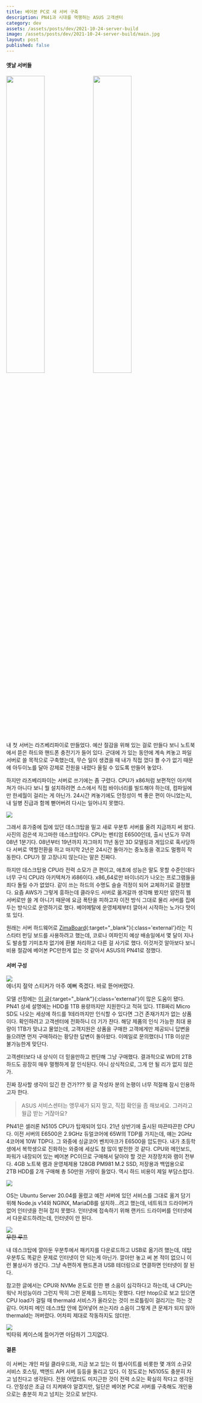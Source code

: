 ```yaml
---
title: 베어본 PC로 새 서버 구축
description: PN41과 시대를 역행하는 ASUS 고객센터
category: dev
assets: /assets/posts/dev/2021-10-24-server-build
image: /assets/posts/dev/2021-10-24-server-build/main.jpg
layout: post
published: false
---
```


#### 옛날 서버들
<div class='center'>
  <img src='{{ page.assets }}/1.jpg' style='width: 45%'>
  <img src='{{ page.assets }}/2.jpg' style='width: 45%'>
</div>

내 첫 서버는 라즈베리파이로 만들었다. 예산 절감을 위해 있는 걸로 만들다 보니 노트북에서 뜯은 하드와 핸드폰 충전기가 들어 있다. 군대에 가 있는 동안에 계속 켜놓고 파일 서버로 쓸 목적으로 구축했는데, 무슨 일이 생겼을 때 내가 직접 껐다 켤 수가 없기 때문에 아두이노를 달아 강제로 전원을 내렸다 올릴 수 있도록 만들어 놓았다.

하지만 라즈베리파이는 서버로 쓰기에는 좀 구렸다. CPU가 x86처럼 보편적인 아키텍쳐가 아니다 보니 뭘 설치하려면 소스에서 직접 바이너리를 빌드해야 하는데, 컴파일에만 한세월이 걸리는 게 아닌가. 24시간 켜놓기에도 안정성이 썩 좋은 편이 아니었는지, 내 일병 진급과 함께 뻗어버려 다시는 일어나지 못했다.  

<div class='center'><img src='{{ page.assets }}/3.jpg'></div>

그래서 휴가중에 집에 있던 데스크탑을 밀고 새로 우분투 서버를 올려 지금까지 써 왔다. 사진의 검은색 자그마한 데스크탑이다. CPU는 펜티엄 E6500인데, 출시 년도가 무려 08년 1분기다. 08년부터 19년까지 자그마치 11년 동안 3D 모델링과 게임으로 혹사당하다 서버로 역할전환을 하고 마지막 2년은 24시간 돌아가는 중노동을 겪고도 멀쩡히 작동한다. CPU가 잘 고장나지 않는다는 말은 진짜다.

하지만 데스크탑용 CPU라 전력 소모가 큰 편이고, 애초에 성능은 말도 못할 수준인데다 너무 구식 CPU라 아키텍쳐가 i686이다. x86_64로만 바이너리가 나오는 프로그램들을 죄다 돌릴 수가 없었다. 같이 쓰는 하드의 수명도 슬슬 걱정이 되어 교체하기로 결정했다. 요즘 AWS가 그렇게 흥하는데 클라우드 서버로 옮겨갈까 생각해 봤지만 얌전히 웹 서버로만 쓸 게 아니기 때문에 요금 폭탄을 피하고자 이전 방식 그대로 물리 서버를 집에 두는 방식으로 운영하기로 했다. 베어메탈에 운영체제부터 깔아서 시작하는 노가다 맛이 또 있다.

원래는 서버 하드웨어로 [ZimaBoard](https://www.kickstarter.com/projects/icewhaletech/zimaboard-single-board-server-for-creators){:target="_blank"}{:class='external'}라는 킥스타터 펀딩 보드를 사용하려고 했는데, 코로나 여파인지 예상 배송일에서 몇 달이 지나도 발송할 기미조차 없기에 환불 처리하고 다른 걸 사기로 했다. 이것저것 알아보다 보니 비용 절감에 베어본 PC만한게 없는 것 같아서 ASUS의 PN41로 정했다.

#### 서버 구성

<div class='center'>
<img src='{{ page.assets }}/main.jpg'>
<br>
<span style='font-size: 0.9rem'>
에너지 절약 스티커가 아주 예뻐 죽겠다. 바로 뜯어버렸다.
</span>
</div>

모델 선정에는 [이 글](https://coolenjoy.net/bbs/27/2987479){:target="_blank"}{:class='external'}이 많은 도움이 됐다. PN41 상세 설명에는 HDD를 1TB 용량까지만 지원한다고 적혀 있다. 1TB짜리 Micro SD도 나오는 세상에 하드를 1테라까지만 인식할 수 있다면 그건 존재가치가 없는 상품이다. 확인하려고 고객센터에 전화하니 더 기가 찬다. 해당 제품의 인식 가능한 최대 용량이 1TB가 맞냐고 물었는데, 고객지원은 상품을 구매한 고객에게만 제공되니 답변을 들으려면 먼저 구매하라는 황당한 답변이 돌아왔다. 이메일로 문의했더니 1TB 이상은 불가능한게 맞단다.

고객센터보다 내 상식이 더 믿을만하고 판단해 그냥 구매했다. 결과적으로 WD의 2TB 하드도 굉장히 매우 멀쩡하게 잘 인식된다. 아니 상식적으로, 그게 안 될 리가 없지 않은가.

진짜 장사할 생각이 있긴 한 건가??? 윗 글 작성자 분의 논평이 너무 적절해 잠시 인용하고자 한다.

<blockquote style='font-size: 0.9rem'>
ASUS 서비스센터는 앵무새가 되지 말고, 직접 확인을 좀 해보세요. 그러라고 월급 받는 거잖아요?
</blockquote>

PN41은 셀러론 N5105 CPU가 탑재되어 있다. 21년 상반기에 출시된 따끈따끈한 CPU다. 이전 서버의 E6500은 2.9GHz 듀얼코어에 65W의 TDP를 가지는데, 얘는 2GHz 4코어에 10W TDP다. 그 와중에 싱글코어 벤치마크가 E6500을 압도한다. 내가 초등학생에서 복학생으로 진화하는 와중에 세상도 참 많이 발전한 것 같다. CPU와 메인보드, 파워가 내장되어 있는 베어본 PC이므로 구매해서 달아야 할 것은 저장장치와 램이 전부다. 4GB 노트북 램과 운영체제용 128GB PM981 M.2 SSD, 저장용과 백업용으로 2TB HDD를 2개 구매해 총 50만원 가량이 들었다. 역시 하드 비용이 제일 부담스럽다.

<div class='center'><img src='{{ page.assets }}/5.jpg'></div>

OS는 Ubuntu Server 20.04를 올렸고 예전 서버에 있던 서비스를 그대로 옮겨 담기 위해 Node.js v14와 NGINX, MariaDB를 설치하...려고 했는데, 네트워크 드라이버가 없어 인터넷을 전혀 잡지 못했다. 인터넷에 접속하기 위해 랜카드 드라이버를 인터넷에서 다운로드하려는데, 인터넷이 안 된다.

<div class='center'><img src='{{ page.assets }}/4.png'>
<br>
<span style='font-size: 0.9rem'>
<del>무한 루프</del>
</span>
</div>

내 데스크탑에 깔아둔 우분투에서 패키지를 다운로드하고 USB로 옮기려 했는데, 데탑 우분투도 똑같은 문제로 인터넷이 안 되는게 아닌가. 깔아만 놓고 써 본 적이 없으니 이런 불상사가 생긴다. 그냥 속편하게 핸드폰과 USB 테더링으로 연결하면 인터넷이 잘 된다.

참고한 글에서는 CPU와 NVMe 온도로 인한 팬 소음이 심각하다고 하는데, 내 CPU는 워낙 저성능이라 그런지 딱히 그런 문제를 느끼지는 못했다. 다만 htop으로 보고 있으면 CPU load가 걸릴 때 thermald 서비스가 올라오는 것이 쓰로틀링이 걸리기는 하는 것 같다. 어차피 메인 데스크탑 안에 집어넣어 쓰는지라 소음이 그렇게 큰 문제가 되지 않아 thermald는 꺼버렸다. 어차피 제대로 작동하지도 않더만.

<div class='center'>
<img src='{{ page.assets }}/6.jpg'>
<br>
<span style='font-size: 0.9rem'>
빅타워 케이스에 들어가면 아담하기 그지없다.
</span>
</div>

#### 결론
이 서버는 개인 파일 클라우드와, 지금 보고 있는 이 웹사이트를 비롯한 몇 개의 소규모 서비스 호스팅, 백엔드 API 서버 등등을 돌리고 있다. 이 정도로는 N5105도 충분히 차고 넘친다고 생각된다. 전원 어댑터도 미지근한 것이 전력 소모는 확실히 작다고 생각된다. 안정성은 조금 더 지켜봐야 알겠지만, 일단은 베어본 PC로 서버를 구축해도 개인용으로는 충분히 차고 넘치는 것으로 보인다.


